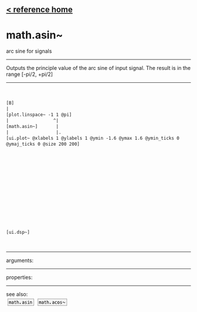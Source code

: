 [< reference home](ceammc_lib.html)
---

# math.asin~


arc sine for signals

---

Outputs the principle value of the arc sine of input signal. The result is in the
            range [-pi/2, +pi/2]<br>


---


```


[B]
|
[plot.linspace~ -1 1 @pi]
|                 ^|
[math.asin~]       |
|                  |.
[ui.plot~ @xlabels 1 @ylabels 1 @ymin -1.6 @ymax 1.6 @ymin_ticks 0 @ymaj_ticks 0 @size 200 200]














[ui.dsp~]

            
```

---
arguments:


---
properties:


---
see also:<br>
[![math.asin](img/object_math.asin.png)](math.asin.html)
[![math.acos~](img/object_math.acos~.png)](math.acos~.html)
